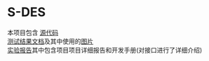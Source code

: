# S-DES
本项目包含
[源代码](code.py)<br/>
[测试结果文档](测试结果)及其中使用的[图片](img)<br/>
[实验报告]()其中包含项目项目详细报告和开发手册(对接口进行了详细介绍)
